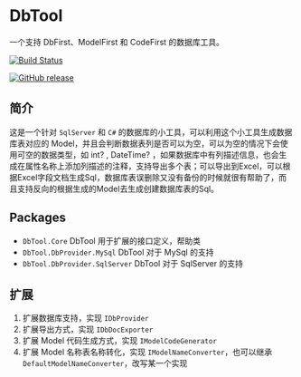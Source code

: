 # DbTool

一个支持 DbFirst、ModelFirst 和 CodeFirst 的数据库工具。

[![Build Status](https://weihanli.visualstudio.com/Pipelines/_apis/build/status/WeihanLi.DbTool?branchName=wpf-dev)](https://weihanli.visualstudio.com/Pipelines/_build/latest?definitionId=18&branchName=wpf-dev)

[![GitHub release](https://img.shields.io/github/release/WeihanLi/DbTool.svg?style=plastic)](https://github.com/WeihanLi/DbTool/releases/latest)

## 简介

这是一个针对 `SqlServer` 和 `C#` 的数据库的小工具，可以利用这个小工具生成数据库表对应的 Model，并且会判断数据表列是否可以为空，可以为空的情况下会使用可空的数据类型，如
int? , DateTime? ，如果数据库中有列描述信息，也会生成在属性名称上添加列描述的注释，支持导出多个表；可以导出到Excel，可以根据Excel字段文档生成Sql，数据库表误删除又没有备份的时候就很有帮助了，而且支持反向的根据生成的Model去生成创建数据库表的Sql。

## Packages

- `DbTool.Core` DbTool 用于扩展的接口定义，帮助类
- `DbTool.DbProvider.MySql` DbTool 对于 MySql 的支持
- `DbTool.DbProvider.SqlServer` DbTool 对于 SqlServer 的支持

## 扩展

1. 扩展数据库支持，实现 `IDbProvider`
1. 扩展导出方式，实现 `IDbDocExporter`
1. 扩展 Model 代码生成方式，实现 `IModelCodeGenerator`
1. 扩展 Model 名称表名称转化，实现 `IModelNameConverter`，也可以继承 `DefaultModelNameConverter`，改写某一个实现

